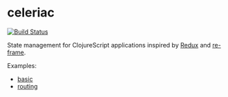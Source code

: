 celeriac
========

[![Build Status](https://travis-ci.org/scttnlsn/celeriac.svg)](https://travis-ci.org/scttnlsn/celeriac)

State management for ClojureScript applications inspired by [Redux](https://github.com/rackt/redux) and [re-frame](https://github.com/Day8/re-frame).

Examples:

* [basic](https://github.com/scttnlsn/celeriac/blob/master/examples/basic/src/core.cljs)
* [routing](https://github.com/scttnlsn/celeriac/blob/master/examples/routing/src/core.cljs)

